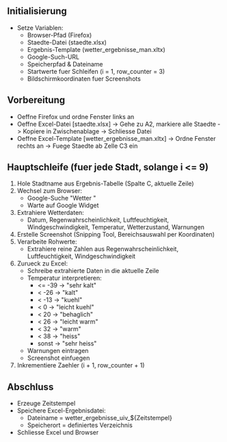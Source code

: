 ## Initialisierung
- Setze Variablen:
  * Browser-Pfad (Firefox)
  * Staedte-Datei (staedte.xlsx)
  * Ergebnis-Template (wetter_ergebnisse_man.xltx)
  * Google-Such-URL
  * Speicherpfad & Dateiname
  * Startwerte fuer Schleifen (i = 1, row_counter = 3)
  * Bildschirmkoordinaten fuer Screenshots

## Vorbereitung
- Oeffne Firefox und ordne Fenster links an
- Oeffne Excel-Datei [staedte.xlsx]
  -> Gehe zu A2, markiere alle Staedte
  -> Kopiere in Zwischenablage
  -> Schliesse Datei
- Oeffne Excel-Template [wetter_ergebnisse_man.xltx]
  -> Ordne Fenster rechts an
  -> Fuege Staedte ab Zelle C3 ein

## Hauptschleife (fuer jede Stadt, solange i <= 9)
1. Hole Stadtname aus Ergebnis-Tabelle (Spalte C, aktuelle Zeile)
2. Wechsel zum Browser:
   - Google-Suche "Wetter <Stadt>"
   - Warte auf Google Widget
3. Extrahiere Wetterdaten:
   - Datum, Regenwahrscheinlichkeit, Luftfeuchtigkeit, Windgeschwindigkeit,
     Temperatur, Wetterzustand, Warnungen
4. Erstelle Screenshot (Snipping Tool, Bereichsauswahl per Koordinaten)
5. Verarbeite Rohwerte:
   - Extrahiere reine Zahlen aus Regenwahrscheinlichkeit, Luftfeuchtigkeit, Windgeschwindigkeit
6. Zurueck zu Excel:
   - Schreibe extrahierte Daten in die aktuelle Zeile
   - Temperatur interpretieren:
       - <= -39   -> "sehr kalt"
       - <  -26   -> "kalt"
       - <  -13   -> "kuehl"
       - <  0     -> "leicht kuehl"
       - <  20    -> "behaglich"
       - <  26    -> "leicht warm"
       - <  32    -> "warm"
       - <  38    -> "heiss"
       - sonst    -> "sehr heiss"
   - Warnungen eintragen
   - Screenshot einfuegen
7. Inkrementiere Zaehler (i + 1, row_counter + 1)

## Abschluss
- Erzeuge Zeitstempel
- Speichere Excel-Ergebnisdatei:
  * Dateiname = wetter_ergebnisse_uiv_${Zeitstempel}
  * Speicherort = definiertes Verzeichnis
- Schliesse Excel und Browser
